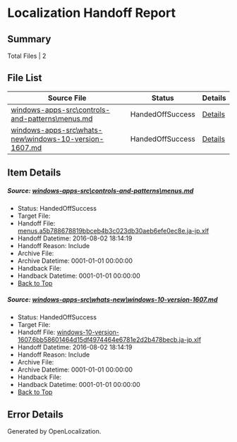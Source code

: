 # <a name='report-top'></a> Localization Handoff Report

## Summary
 Total Files | 2

## File List
 Source File | Status | Details 
 ----------- | ------ | ------- 
 [windows-apps-src\controls-and-patterns\menus.md](https://github.com/Microsoft/windows-apps/blob/2205584554735b1e23282e1043b986f8e1e8fd77/windows-apps-src/controls-and-patterns/menus.md) | HandedOffSuccess | [Details](#4f3a0a819f17eef6255be8a91ba1613bbd548e3f3172)
 [windows-apps-src\whats-new\windows-10-version-1607.md](https://github.com/Microsoft/windows-apps/blob/cbba1d0bc7ce1755f9f1823bb2af8774dc93c2f2/windows-apps-src/whats-new/windows-10-version-1607.md) | HandedOffSuccess | [Details](#f70b74a9924eeafeb70bb66b0260efe79e16f2137943)

## Item Details
##### <a name='4f3a0a819f17eef6255be8a91ba1613bbd548e3f3172'></a> Source: [windows-apps-src\controls-and-patterns\menus.md](https://github.com/Microsoft/windows-apps/blob/2205584554735b1e23282e1043b986f8e1e8fd77/windows-apps-src/controls-and-patterns/menus.md)
* Status: HandedOffSuccess
* Target File: 
* Handoff File: [menus.a5b788678819bbceb4b3c023db30aeb6efe0ec8e.ja-jp.xlf](https://github.com/Microsoft/WDG.handoff/blob/8444a3581f966e4cc3f9f2726f1774e92ef3f5b1/ol-handoff/Microsoft/windows-apps.ja-jp/master/menus.a5b788678819bbceb4b3c023db30aeb6efe0ec8e.ja-jp.xlf)
* Handoff Datetime: 2016-08-02 18:14:19
* Handoff Reason: Include
* Archive File: 
* Archive Datetime: 0001-01-01 00:00:00
* Handback File: 
* Handback Datetime: 0001-01-01 00:00:00
* [Back to Top](#report-top)

##### <a name='f70b74a9924eeafeb70bb66b0260efe79e16f2137943'></a> Source: [windows-apps-src\whats-new\windows-10-version-1607.md](https://github.com/Microsoft/windows-apps/blob/cbba1d0bc7ce1755f9f1823bb2af8774dc93c2f2/windows-apps-src/whats-new/windows-10-version-1607.md)
* Status: HandedOffSuccess
* Target File: 
* Handoff File: [windows-10-version-1607.6bb58601464d15df4974464e6781e2d2b478becb.ja-jp.xlf](https://github.com/Microsoft/WDG.handoff/blob/8444a3581f966e4cc3f9f2726f1774e92ef3f5b1/ol-handoff/Microsoft/windows-apps.ja-jp/master/windows-10-version-1607.6bb58601464d15df4974464e6781e2d2b478becb.ja-jp.xlf)
* Handoff Datetime: 2016-08-02 18:14:19
* Handoff Reason: Include
* Archive File: 
* Archive Datetime: 0001-01-01 00:00:00
* Handback File: 
* Handback Datetime: 0001-01-01 00:00:00
* [Back to Top](#report-top)


## Error Details

Generated by OpenLocalization.
